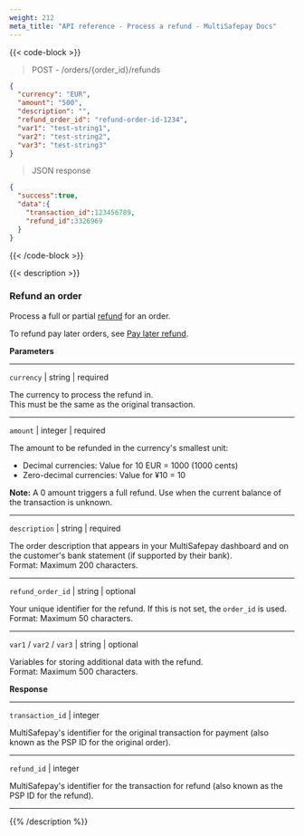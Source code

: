 ```yaml
---
weight: 212
meta_title: "API reference - Process a refund - MultiSafepay Docs"
---
```

{{< code-block >}}
> POST - /orders/{order_id}/refunds 

```json
{
  "currency": "EUR",
  "amount": "500",
  "description": "",
  "refund_order_id": "refund-order-id-1234",
  "var1": "test-string1",
  "var2": "test-string2",
  "var3": "test-string3"
}
```

> JSON response

```json
{
  "success":true,
  "data":{
    "transaction_id":123456789,
    "refund_id":3326969
  }
}
```
{{< /code-block >}}

{{< description >}}
### Refund an order
Process a full or partial [refund](/payments/refunds/) for an order.

To refund pay later orders, see [Pay later refund](/api/#pay-later-refund).

**Parameters**

----------------
`currency` | string | required

The currency to process the refund in.  
This must be the same as the original transaction.  

----------------
`amount` | integer | required

The amount to be refunded in the currency's smallest unit:

- Decimal currencies: Value for 10 EUR = 1000 (1000 cents)
- Zero-decimal currencies: Value for ¥10 = 10  

**Note:** A 0 amount triggers a full refund. Use when the current balance of the transaction is unknown.

----------------
`description` | string | required

The order description that appears in your MultiSafepay dashboard and on the customer's bank statement (if supported by their bank).  
Format: Maximum 200 characters.

----------------
`refund_order_id` | string | optional

Your unique identifier for the refund.  If this is not set, the `order_id` is used.  
Format: Maximum 50 characters.

----------------
`var1` / `var2` / `var3` | string | optional

Variables for storing additional data with the refund.  
Format: Maximum 500 characters.

**Response** 

----------------
`transaction_id` | integer

MultiSafepay's identifier for the original transaction for payment (also known as the PSP ID for the original order).

----------------
`refund_id` | integer

MultiSafepay's identifier for the transaction for refund (also known as the PSP ID for the refund).

----------------
{{% /description %}}

